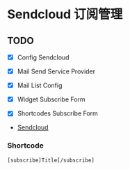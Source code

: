 # Sendcloud 订阅管理

## TODO

- [x] Config Sendcloud
- [x] Mail Send Service Provider
- [x] Mail List Config
- [x] Widget Subscribe Form
- [x] Shortcodes Subscribe Form


- [Sendcloud](https://www.sendcloud.net/)


### Shortcode
```
[subscribe]Title[/subscribe]
```
